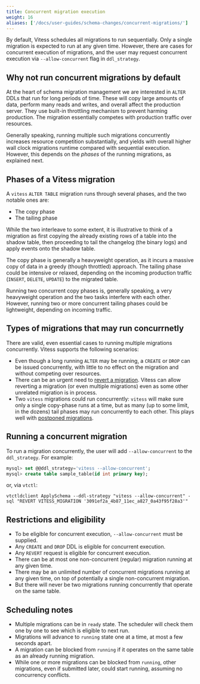 ```yaml
---
title: Concurrent migration execution
weight: 16
aliases: ['/docs/user-guides/schema-changes/concurrent-migrations/']
---
```


By default, Vitess schedules all migrations to run sequentially. Only a single migration is expected to run at any given time. However, there are cases for concurrent execution of migrations, and the user may request concurrent execution via `--allow-concurrent` flag in `ddl_strategy`.

## Why not run concurrent migrations by default

At the heart of schema migration management we are interested in `ALTER` DDLs that run for long periods of time. These will copy large amounts of data, perform many reads and writes, and overall affect the production server. They use built-in throttling mechanism to prevent harming production. The migration essentially competes with production traffic over resources.

Generally speaking, running multiple such migrations concurrently increases resource competition substantially, and yields with overall higher wall clock migrations runtime compared with sequential execution. However, this depends on the _phases_ of the running migrations, as explained next.

## Phases of a Vitess migration

A `vitess` `ALTER TABLE` migration runs through several phases, and the two notable ones are:

- The copy phase
- The tailing phase

While the two interleave to some extent, it is illustrative to think of a migration as first copying the already existing rows of a table into the shadow table, then proceeding to tail the changelog (the binary logs) and apply events onto the shadow table.

The copy phase is generally a heavyweight operation, as it incurs a massive copy of data in a greedy (though throttled) approach. The tailing phase could be intensive or relaxed, depending on the incoming production traffic (`INSERT`, `DELETE`, `UPDATE`) to the migrated table.

Running two concurrent copy phases is, generally speaking, a very heavyweight operation and the two tasks interfere with each other. However, running two or more concurrent tailing phases could be lightweight, depending on incoming traffic.

## Types of migrations that may run concurrnetly

There are valid, even essential cases to running multiple migrations concurrently. Vitess supports the following scenarios:

- Even though a long running `ALTER` may be running, a `CREATE` or `DROP` can be issued concurrently, with little to no effect on the migration and without competing over resources.
- There can be an urgent need to [revert a migration](../revertible-migrations). Vitess can allow reverting a migration (or even multiple migrations) even as some other unrelated migration is in process.
- Two `vitess` migrations could run concurrently: `vitess` will make sure only a single copy-phase runs at a time, but as many (up to some limit, in the dozens) tail phases may run concurrently to each other.
  This plays well with [postponed migrations](../postponed-migrations).

## Running a concurrent migration

To run a migration concurrently, the user will add `--allow-concurrent` to the `ddl_strategy`. For example:

```sql
mysql> set @@ddl_strategy='vitess --allow-concurrent';
mysql> create table sample_table(id int primary key);
```

or, via `vtctl`:

```shell
vtctldclient ApplySchema --ddl-strategy "vitess --allow-concurrent" -sql "REVERT VITESS_MIGRATION '3091ef2a_4b87_11ec_a827_0a43f95f28a3'"
```

## Restrictions and eligibility

- To be eligible for concurrent execution, `--allow-concurrent` must be supplied.
- Any `CREATE` and `DROP` DDL is eligible for concurrent execution.
- Any `REVERT` request is eligible for concurrent execution.
- There can be at most one non-concurrent (regular) migration running at any given time.
- There may be an unlimited number of concurrent migrations running at any given time, on top of potentially a single non-concurrent migration.
- But there will never be two migrations running concurrently that operate on the same table.

## Scheduling notes

- Multiple migrations can be in `ready` state. The scheduler will check them one by one to see which is eligible to next run.
- Migrations will advance to `running` state one at a time, at most a few seconds apart.
- A migration can be blocked from `running` if it operates on the same table as an already running migration.
- While one or more migrations can be blocked from `running`, other migrations, even if submitted later, could start running, assuming no concurrency conflicts.
